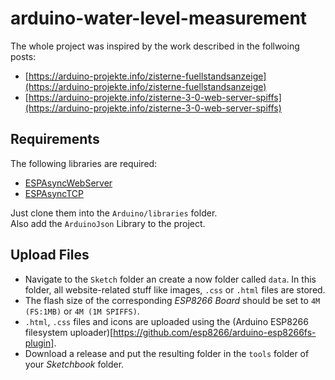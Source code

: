 # arduino-water-level-measurement

The whole project was inspired by the work described in the follwoing posts:

- [https://arduino-projekte.info/zisterne-fuellstandsanzeige](https://arduino-projekte.info/zisterne-fuellstandsanzeige)
- [https://arduino-projekte.info/zisterne-3-0-web-server-spiffs](https://arduino-projekte.info/zisterne-3-0-web-server-spiffs)

## Requirements

The following libraries are required:

- [ESPAsyncWebServer](https://github.com/me-no-dev/ESPAsyncWebServer)
- [ESPAsyncTCP](https://github.com/me-no-dev/ESPAsyncTCP)

Just clone them into the `Arduino/libraries` folder.  
Also add the `ArduinoJson` Library to the project.

## Upload Files

 -  Navigate to the `Sketch` folder an create a now folder called `data`. In this folder, all website-related stuff like images, `.css` or `.html` files are stored.
 - The flash size of the corresponding _ESP8266 Board_ should be set to `4M (FS:1MB)` or `4M (1M SPIFFS)`.
- `.html`, `.css` files and icons are uploaded using the (Arduino ESP8266 filesystem uploader)[https://github.com/esp8266/arduino-esp8266fs-plugin].
- Download a release and put the resulting folder in the `tools` folder of your _Sketchbook_ folder.

